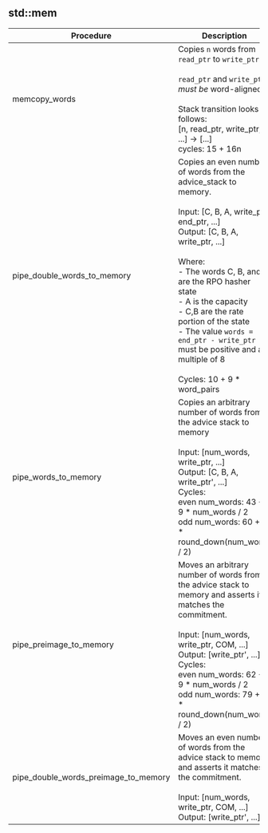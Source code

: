 
## std::mem
| Procedure | Description |
| ----------- | ------------- |
| memcopy_words | Copies `n` words from `read_ptr` to `write_ptr`.<br /><br />`read_ptr` and `write_ptr` *must be* word-aligned.<br /><br />Stack transition looks as follows:<br />[n, read_ptr, write_ptr, ...] -> [...]<br />cycles: 15 + 16n<br /> |
| pipe_double_words_to_memory | Copies an even number of words from the advice_stack to memory.<br /><br />Input: [C, B, A, write_ptr, end_ptr, ...]<br />Output: [C, B, A, write_ptr, ...]<br /><br />Where:<br />- The words C, B, and A are the RPO hasher state<br />- A is the capacity<br />- C,B are the rate portion of the state<br />- The value `words = end_ptr - write_ptr` must be positive and a multiple of 8<br /><br />Cycles: 10 + 9 * word_pairs<br /> |
| pipe_words_to_memory | Copies an arbitrary number of words from the advice stack to memory<br /><br />Input: [num_words, write_ptr, ...]<br />Output: [C, B, A, write_ptr', ...]<br />Cycles:<br />even num_words: 43 + 9 * num_words / 2<br />odd num_words: 60 + 9 * round_down(num_words / 2)<br /> |
| pipe_preimage_to_memory | Moves an arbitrary number of words from the advice stack to memory and asserts it matches the commitment.<br /><br />Input: [num_words, write_ptr, COM, ...]<br />Output: [write_ptr', ...]<br />Cycles:<br />even num_words: 62 + 9 * num_words / 2<br />odd num_words: 79 + 9 * round_down(num_words / 2)<br /> |
| pipe_double_words_preimage_to_memory | Moves an even number of words from the advice stack to memory and asserts it matches the commitment.<br /><br />Input: [num_words, write_ptr, COM, ...]<br />Output: [write_ptr', ...]<br /> |

